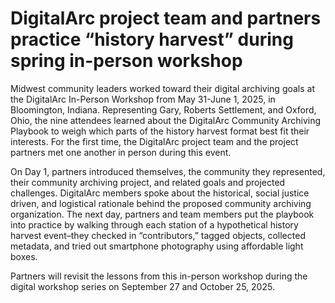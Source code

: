 

# DigitalArc project team and partners practice “history harvest” during spring in-person workshop 

Midwest community leaders worked toward their digital archiving goals at the DigitalArc In-Person Workshop from May 31-June 1, 2025, in Bloomington, Indiana. Representing Gary, Roberts Settlement, and Oxford, Ohio, the nine attendees learned about the DigitalArc Community Archiving Playbook to weigh which parts of the history harvest format best fit their interests. For the first time, the DigitalArc project team and the project partners met one another in person during this event. 

On Day 1, partners introduced themselves, the community they represented, their community archiving project, and related goals and projected challenges. DigitalArc members spoke about the historical, social justice driven, and logistical rationale behind the proposed community archiving organization. The next day, partners and team members put the playbook into practice by walking through each station of a hypothetical history harvest event–they checked in “contributors,” tagged objects, collected metadata, and tried out smartphone photography using affordable light boxes.  

Partners will revisit the lessons from this in-person workshop during the digital workshop series on September 27 and October 25, 2025.  

 
